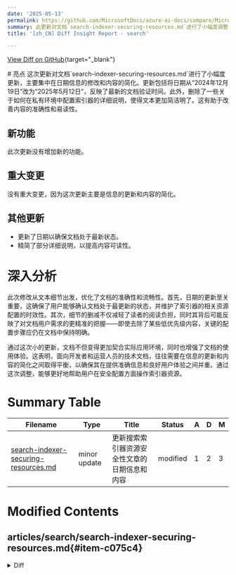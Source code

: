 ```yaml
---
date: '2025-05-13'
permalink: https://github.com/MicrosoftDocs/azure-ai-docs/compare/MicrosoftDocs:d064b0a...MicrosoftDocs:6d3cef9
summary: 此更新对文档`search-indexer-securing-resources.md`进行了小幅度调整，主要集中在更新日期信息和简化内容。日期从“2024年12月19日”更改为“2025年5月12日”，确保文档的最新性。同时，删除了一些关于在私有环境中配置索引器的详细说明，以提高文本的简洁性和易读性。此次更新没有新增功能或重大变更，但提高了文档的准确性和用户体验。
title: '[zh_CN] Diff Insight Report - search'

---
```


[View Diff on GitHub](https://github.com/MicrosoftDocs/azure-ai-docs/compare/MicrosoftDocs:d064b0a...MicrosoftDocs:6d3cef9){target="_blank"}

<format>
# 亮点
这次更新对文档`search-indexer-securing-resources.md`进行了小幅度更新，主要集中在日期信息的修改和内容的简化。更新包括将日期从“2024年12月19日”改为“2025年5月12日”，反映了最新的文档验证时间。此外，删除了一些关于如何在私有环境中配置索引器的详细说明，使得文本更加简洁明了。这有助于改善内容的准确性和易读性。

## 新功能
此次更新没有增加新的功能。

## 重大变更
没有重大变更，因为这次更新主要是信息的更新和内容的简化。

## 其他更新
- 更新了日期以确保文档处于最新状态。
- 精简了部分详细说明，以提高内容可读性。

# 深入分析
此次修改从文本细节出发，优化了文档的准确性和流畅性。首先，日期的更新至关重要，这确保了用户能够确认文档处于最更新的状态，并维护了索引器的相关资源配置的时效性。其次，细节的删减不仅减轻了读者的阅读负担，同时其背后可能反映了对文档用户需求的更精准的把握——即使去除了某些低优先级内容，关键的配置步骤应仍在文档中保持明确。

通过这次小的更新，文档不但变得更加契合实际应用环境，同时也增强了文档的使用体验。这表明，面向开发者和运营人员的技术文档，往往需要在信息的更新和内容的简化之间取得平衡，以确保其在提供准确信息和良好用户体验之间并重。通过这次调整，能够更好地帮助用户在安全配置方面操作索引器资源。
</format>

# Summary Table
|  Filename  | Type |    Title    | Status | A  | D  | M  |
|------------|------|-------------|--------|----|----|----|
| [search-indexer-securing-resources.md](#item-c075c4) | minor update | 更新搜索索引器资源安全性文章的日期信息和内容 | modified | 1 | 2 | 3 | 


# Modified Contents
## articles/search/search-indexer-securing-resources.md{#item-c075c4}

<details>
<summary>Diff</summary>
````diff
@@ -10,7 +10,7 @@ ms.service: azure-ai-search
 ms.custom:
   - ignite-2023
 ms.topic: conceptual
-ms.date: 12/19/2024
+ms.date: 05/12/2025
 ---
 
 # Indexer access to content protected by Azure network security
@@ -79,7 +79,6 @@ For any given indexer run, Azure AI Search determines the best environment in wh
 | Private | Internal to a search service. Indexers running in the private environment share computing resources with other indexing and query workloads on the same search service. If you set up a private connection between an indexer and your data, such as a shared private link, this is the only execution environment you can use and it's used automatically. |
 |  multitenant | Managed and secured by Microsoft at no extra cost. It isn't subject to any network provisions under your control. This environment is used to offload computationally intensive processing, leaving service-specific resources available for routine operations. Examples of resource-intensive indexer jobs include skillsets, processing large documents, or processing a high volume of documents. |
 
-For Standard2 services and higher, you can configure an indexer to always use the private environment. However, skillset processing always executes in the multitenant environment, even if you configure your search service to use the private environment. For more information about indexer configuration, see [Create an indexer](search-how-to-create-indexers.md?tabs=indexer-rest#create-an-indexer).
 
 ### Setting up IP ranges for indexer execution
 
````
</details>

### Summary

```json
{
    "modification_type": "minor update",
    "modification_title": "更新搜索索引器资源安全性文章的日期信息和内容"
}
```

### Explanation
此次修改涉及对文档`search-indexer-securing-resources.md`的更新，主要包括更新时间信息和内容的精简。具体来说，删除了原日期“2024年12月19日”并更新为“2025年5月12日”。此外，还在内容中去掉了一些关于索引器如何配置使用私有环境的细节，使得文本更加简洁。此更新能够增强文档的准确性，并确保用户获取到最新的信息。


